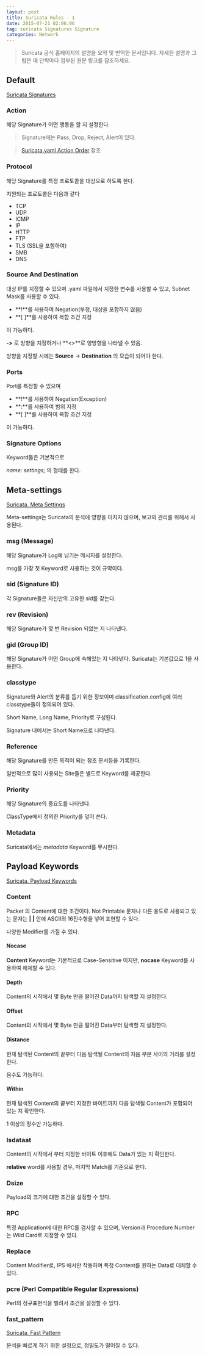 ```yaml
---
layout: post
title: Suricata Rules - 1
date: 2015-07-21 02:06:06
tag: suricata Signatures Signature
categories: Network
---
```


> Suricata 공식 홈페이지의 설명을 요약 및 번역한 문서입니다. 자세한 설명과 그림은 매 단락마다 첨부된 원문 링크를 참조하세요.

## Default ##

[Suricata Signatures](https://redmine.openinfosecfoundation.org/projects/suricata/wiki/Suricata_Signatures)

### Action ###

해당 Signature가 어떤 행동을 할 지 설정한다.

> Signature에는 Pass, Drop, Reject, Alert이 있다.

> [Suricata.yaml Action Order](https://redmine.openinfosecfoundation.org/projects/suricata/wiki/Suricatayaml#Action-order) 참조

### Protocol ###

해당 Signature를 특정 프로토콜을 대상으로 하도록 한다.

지원되는 프로토콜은 다음과 같다

 - TCP
 - UDP
 - ICMP
 - IP
 - HTTP
 - FTP
 - TLS (SSL을 포함하여)
 - SMB
 - DNS



### Source And Destination ###

대상 IP를 지정할 수 있으며 .yaml 파일에서 지정한 변수를 사용할 수 있고, Subnet Mask를 사용할 수 있다.

 - **!**를 사용하여 Negation(부정, 대상을 포함하지 않음)
 - **[ ]**를 사용하여 복합 조건 지정

이 가능하다. 

**->** 로 방향을 지정하거나 **<>**로 양방향을 나타낼 수 있음.

방향을 지정할 시에는 **Source** -> **Destination** 의 모습이 되어야 한다.

### Ports ###

Port를 특정할 수 있으며 

 - **!**를 사용하여 Negation(Exception)
 - **:**를 사용하여 범위 지정
 - **[ ]**를 사용하여 복합 조건 지정

이 가능하다.

### Signature Options ###

Keyword들은 기본적으로

*name: settings;* 의 형태를 한다.

## Meta-settings ##

[Suricata. Meta Settings](https://redmine.openinfosecfoundation.org/projects/suricata/wiki/Meta-settings)

Meta-settings는 Suricata의 분석에 영향을 미치지 않으며, 보고와 관리를 위해서 사용된다.

### msg (Message) ###

해당 Signature가 Log에 남기는 메시지를 설정한다.

msg를 가장 첫 Keyword로 사용하는 것이 규약이다.

### sid (Signature ID) ###

각 Signature들은 자신만의 고유한 sid를 갖는다.

### rev (Revision) ###

해당 Signature가 몇 번 Revision 되었는 지 나타낸다.

### gid (Group ID) ###

해당 Signature가 어떤 Group에 속해있는 지 나타낸다. Suricata는 기본값으로 1을 사용한다.

### classtype ###

Signature와 Alert의 분류를 돕기 위한 정보이며 classification.config에 여러 classtype들이 정의되어 있다.

Short Name, Long Name, Priority로 구성된다.

Signature 내에서는 Short Name으로 나타낸다.

### Reference ###

해당 Signature를 만든 목적이 되는 참조 문서등을 기록한다.

일반적으로 많이 사용되는 Site들은 별도로 Keyword를 제공한다.

### Priority ###

해당 Signature의 중요도를 나타낸다.

ClassType에서 정의한 Priority를 덮어 쓴다.

### Metadata ###

Suricata에서는 *metadata* Keyword를 무시한다.

## Payload Keywords ##

[Suricata. Payload Keywords](https://redmine.openinfosecfoundation.org/projects/suricata/wiki/Payload_keywords)

### Content ###

Packet 의 Content에 대한 조건이다. Not Printable 문자나 다른 용도로 사용되고 있는 문자는 **|** **|** 안에 ASCII의 16진수형을 넣어 표현할 수 있다.

다양한 Modifier를 가질 수 있다.

#### Nocase ####
**Content** Keyword는 기본적으로 Case-Sensitive 이지만, **nocase** Keyword를 사용하여 해제할 수 있다.

#### Depth ####

Content의 시작에서 몇 Byte 만큼 떨어진 Data까지 탐색할 지 설정한다.

#### Offset ####

Content의 시작에서 몇 Byte 만큼 떨어진 Data부터 탐색할 지 설정한다.

#### Distance ####

현재 탐색된 Content의 끝부터 다음 탐색될 Content의 처음 부분 사이의 거리를 설정한다.

음수도 가능하다.

#### Within ####

현재 탐색된 Content의 끝부터 지정한 바이트까지 다음 탐색될 Content가 포함되어 있는 지 확인한다.

1 이상의 정수만 가능하다.

### Isdataat ###

Content의 시작에서 부터 지정한 바이트 이후에도 Data가 있는 지 확인한다.

**relative** word를 사용할 경우, 마지막 Match를 기준으로 한다.

### Dsize ###

Payload의 크기에 대한 조건을 설정할 수 있다.

### RPC ###

특정 Application에 대한 RPC를 검사할 수 있으며, Version과 Procedure Number는 Wild Card로 지정할 수 있다.

### Replace ###

Content Modifier로, IPS 에서만 작동하며 특정 Content를 원하는 Data로 대체할 수 있다.

### pcre (Perl Compatible Regular Expressions) ###

Perl의 정규표현식을 빌려서 조건을 설정할 수 있다.

### fast_pattern ###

[Suricata. Fast Pattern](https://redmine.openinfosecfoundation.org/projects/suricata/wiki/Fast_pattern)

분석을 빠르게 하기 위한 설정으로, 정밀도가 떨어질 수 있다.


